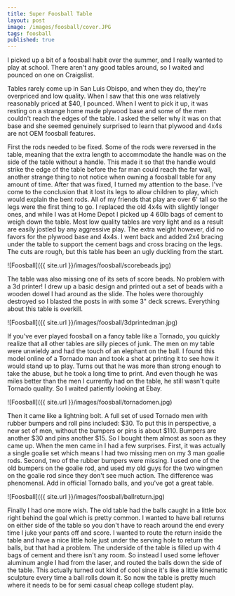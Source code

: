 ```yaml
---
title: Super Foosball Table
layout: post
image: /images/foosball/cover.JPG
tags: foosball
published: true
---
```


I picked up a bit of a foosball habit over the summer, and I really wanted to play at school. There aren't any good tables around, so I waited and pounced on one on Craigslist.
<!-- more -->
Tables rarely come up in San Luis Obispo, and when they do, they're overpriced and low quality. When I saw that this one was relatively reasonably priced at $40, I pounced. When I went to pick it up, it was resting on a strange home made plywood base and some of the men couldn't reach the edges of the table. I asked the seller why it was on that base and she seemed genuinely surprised to learn that plywood and 4x4s are not OEM foosball features.

First the rods needed to be fixed. Some of the rods were reversed in the table, meaning that the extra length to accommodate the handle was on the side of the table without a handle. This made it so that the handle would strike the edge of the table before the far man could reach the far wall, another strange thing to not notice when owning a foosball table for any amount of time. After that was fixed, I turned my attention to the base. I've come to the conclusion that it lost its legs to allow children to play, which would explain the bent rods. All of my friends that play are over 6' tall so the legs were the first thing to go. I replaced the old 4x4s with slightly longer ones, and while I was at Home Depot I picked up 4 60lb bags of cement to weigh down the table. Most low quality tables are very light and as a result are easily jostled by any aggressive play. The extra weight however, did no favors for the plywood base and 4x4s. I went back and added 2x4 bracing under the table to support the cement bags and cross bracing on the legs. The cuts are rough, but this table has been an ugly duckling from the start.

![Foosball]({{ site.url }}/images/foosball/scorebeads.jpg)

The table was also missing one of its sets of score beads. No problem with a 3d printer! I drew up a basic design and printed out a set of beads with a wooden dowel I had around as the slide. The holes were thoroughly destroyed so I blasted the posts in with some 3" deck screws. Everything about this table is overkill.

![Foosball]({{ site.url }}/images/foosball/3dprintedman.jpg)

If you've ever played foosball on a fancy table like a Tornado, you quickly realize that all other tables are silly pieces of junk. The men on my table were unwieldy and had the touch of an elephant on the ball. I found this model online of a Tornado man and took a shot at printing it to see how it would stand up to play. Turns out that he was more than strong enough to take the abuse, but he took a long time to print. And even though he was miles better than the men I currently had on the table, he still wasn't quite Tornado quality. So I waited patiently looking at Ebay.

![Foosball]({{ site.url }}/images/foosball/tornadomen.jpg)

Then it came like a lightning bolt. A full set of used Tornado men with rubber bumpers and roll pins included: $30. To put this in perspective, a new set of men, without the bumpers or pins is about $110. Bumpers are another $30 and pins another $15. So I bought them almost as soon as they came up. When the men came in I had a few surprises. First, it was actually a single goalie set which means I had two missing men on my 3 man goalie rods. Second, two of the rubber bumpers were missing. I used one of the old bumpers on the goalie rod, and used my old guys for the two wingmen on the goalie rod since they don't see much action. The difference was phenomenal. Add in official Tornado balls, and you've got a great table.

![Foosball]({{ site.url }}/images/foosball/ballreturn.jpg)

Finally I had one more wish. The old table had the balls caught in a little box right behind the goal which is pretty common. I wanted to have ball returns on either side of the table so you don't have to reach around the end every time I juke your pants off and score. I wanted to route the return inside the table and have a nice little hole just under the serving hole to return the balls, but that had a problem. The underside of the table is filled up with 4 bags of cement and there isn't any room. So instead I used some leftover aluminum angle I had from the laser, and routed the balls down the side of the table. This actually turned out kind of cool since it's like a little kinematic sculpture every time a ball rolls down it. So now the table is pretty much where it needs to be for semi casual cheap college student play.
